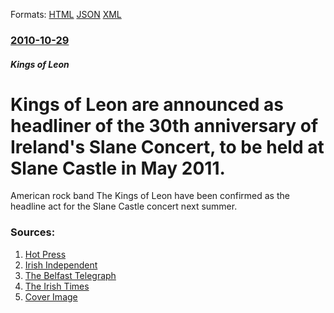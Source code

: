 
Formats: [HTML](/news/2010/10/29/kings-of-leon-are-announced-as-headliner-of-the-30th-anniversary-of-ireland-s-slane-concert-to-be-held-at-slane-castle-in-may-2011.html)  [JSON](/news/2010/10/29/kings-of-leon-are-announced-as-headliner-of-the-30th-anniversary-of-ireland-s-slane-concert-to-be-held-at-slane-castle-in-may-2011.json)  [XML](/news/2010/10/29/kings-of-leon-are-announced-as-headliner-of-the-30th-anniversary-of-ireland-s-slane-concert-to-be-held-at-slane-castle-in-may-2011.xml)  

### [2010-10-29](/news/2010/10/29/index.md)

##### Kings of Leon
# Kings of Leon are announced as headliner of the 30th anniversary of Ireland's Slane Concert, to be held at Slane Castle in May 2011. 

American rock band The Kings of Leon have been confirmed as the headline act for the Slane Castle concert next summer.


### Sources:

1. [Hot Press](http://www.hotpress.com/Kings%20Of%20Leon/news/Kings-Of-Leon-to-headline-Slane-2011/7202435.html)
2. [Irish Independent](http://www.independent.ie/national-news/rock-royalty-to-headline-slane-2400556.html)
3. [The Belfast Telegraph](http://www.belfasttelegraph.co.uk/entertainment/music/news/kings-of-leon-to-rock-slanes-30th-birthday-bash-14991032.html)
4. [The Irish Times](http://www.irishtimes.com/newspaper/breaking/2010/1029/breaking53.html)
4. [Cover Image](http://www.irishtimes.com/assets/images/favicons/irishtimes.png)
